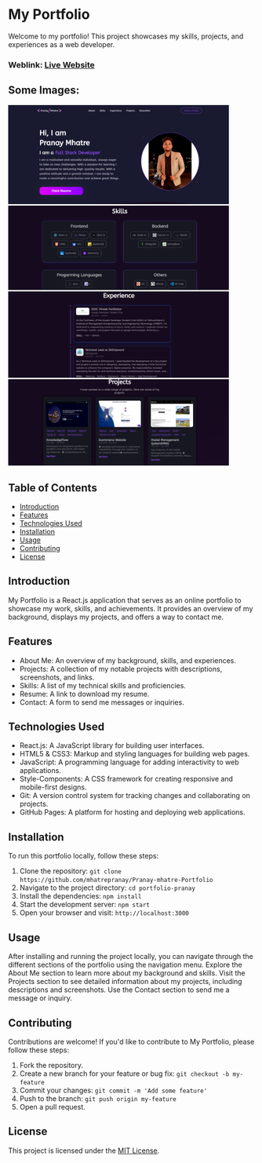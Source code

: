 # My Portfolio

Welcome to my portfolio! This project showcases my skills, projects, and experiences as a web developer.

### Weblink: [Live Website](https://pranaymhatre.netlify.app)

## Some Images:

<img width="450px;" src="https://raw.githubusercontent.com/mhatrepranay/Pranay-mhatre-Portfolio/refs/heads/master/public/images/portfolio1.png"/>
<img width="450px;" src="https://raw.githubusercontent.com/mhatrepranay/Pranay-mhatre-Portfolio/refs/heads/master/public/images/portfolio2.png"/>
<img width="450px;" src="https://raw.githubusercontent.com/mhatrepranay/Pranay-mhatre-Portfolio/refs/heads/master/public/images/portfolio3.png"/>
<img width="450px;" src="https://raw.githubusercontent.com/mhatrepranay/Pranay-mhatre-Portfolio/refs/heads/master/public/images/portfolio4.png"/>

## Table of Contents

- [Introduction](#introduction)
- [Features](#features)
- [Technologies Used](#technologies-used)
- [Installation](#installation)
- [Usage](#usage)
- [Contributing](#contributing)
- [License](#license)

## Introduction

My Portfolio is a React.js application that serves as an online portfolio to showcase my work, skills, and achievements. It provides an overview of my background, displays my projects, and offers a way to contact me.

## Features

- About Me: An overview of my background, skills, and experiences.
- Projects: A collection of my notable projects with descriptions, screenshots, and links.
- Skills: A list of my technical skills and proficiencies.
- Resume: A link to download my resume.
- Contact: A form to send me messages or inquiries.

## Technologies Used

- React.js: A JavaScript library for building user interfaces.
- HTML5 & CSS3: Markup and styling languages for building web pages.
- JavaScript: A programming language for adding interactivity to web applications.
- Style-Components: A CSS framework for creating responsive and mobile-first designs.
- Git: A version control system for tracking changes and collaborating on projects.
- GitHub Pages: A platform for hosting and deploying web applications.

## Installation

To run this portfolio locally, follow these steps:

1. Clone the repository: `git clone https://github.com/mhatrepranay/Pranay-mhatre-Portfolio`
2. Navigate to the project directory: `cd portfolio-pranay`
3. Install the dependencies: `npm install`
4. Start the development server: `npm start`
5. Open your browser and visit: `http://localhost:3000`

## Usage

After installing and running the project locally, you can navigate through the different sections of the portfolio using the navigation menu. Explore the About Me section to learn more about my background and skills. Visit the Projects section to see detailed information about my projects, including descriptions and screenshots. Use the Contact section to send me a message or inquiry.

## Contributing

Contributions are welcome! If you'd like to contribute to My Portfolio, please follow these steps:

1. Fork the repository.
2. Create a new branch for your feature or bug fix: `git checkout -b my-feature`
3. Commit your changes: `git commit -m 'Add some feature'`
4. Push to the branch: `git push origin my-feature`
5. Open a pull request.

## License

This project is licensed under the [MIT License](LICENSE).
